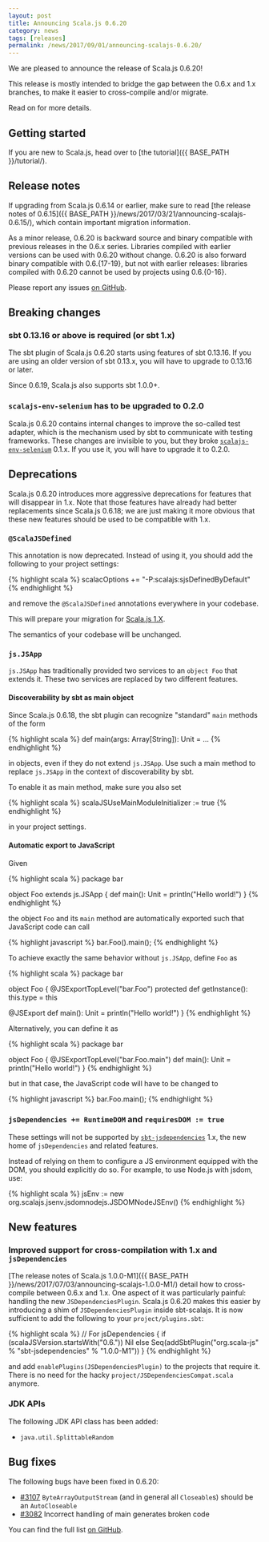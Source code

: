 ```yaml
---
layout: post
title: Announcing Scala.js 0.6.20
category: news
tags: [releases]
permalink: /news/2017/09/01/announcing-scalajs-0.6.20/
---
```



We are pleased to announce the release of Scala.js 0.6.20!

This release is mostly intended to bridge the gap between the 0.6.x and 1.x branches, to make it easier to cross-compile and/or migrate.

Read on for more details.

<!--more-->

## Getting started

If you are new to Scala.js, head over to
[the tutorial]({{ BASE_PATH }}/tutorial/).

## Release notes

If upgrading from Scala.js 0.6.14 or earlier, make sure to read [the release notes of 0.6.15]({{ BASE_PATH }}/news/2017/03/21/announcing-scalajs-0.6.15/), which contain important migration information.

As a minor release, 0.6.20 is backward source and binary compatible with previous releases in the 0.6.x series.
Libraries compiled with earlier versions can be used with 0.6.20 without change.
0.6.20 is also forward binary compatible with 0.6.{17-19}, but not with earlier releases: libraries compiled with 0.6.20 cannot be used by projects using 0.6.{0-16}.

Please report any issues [on GitHub](https://github.com/scala-js/scala-js/issues).

## Breaking changes

### sbt 0.13.16 or above is required (or sbt 1.x)

The sbt plugin of Scala.js 0.6.20 starts using features of sbt 0.13.16.
If you are using an older version of sbt 0.13.x, you will have to upgrade to 0.13.16 or later.

Since 0.6.19, Scala.js also supports sbt 1.0.0+.

### `scalajs-env-selenium` has to be upgraded to 0.2.0

Scala.js 0.6.20 contains internal changes to improve the so-called test adapter, which is the mechanism used by sbt to communicate with testing frameworks.
These changes are invisible to you, but they broke [`scalajs-env-selenium`](https://github.com/scala-js/scala-js-env-selenium) 0.1.x.
If you use it, you will have to upgrade it to 0.2.0.

## Deprecations

Scala.js 0.6.20 introduces more aggressive deprecations for features that will disappear in 1.x.
Note that those features have already had better replacements since Scala.js 0.6.18; we are just making it more obvious that these new features should be used to be compatible with 1.x.

### `@ScalaJSDefined`

This annotation is now deprecated.
Instead of using it, you should add the following to your project settings:

{% highlight scala %}
scalacOptions += "-P:scalajs:sjsDefinedByDefault"
{% endhighlight %}

and remove the `@ScalaJSDefined` annotations everywhere in your codebase.

This will prepare your migration for [Scala.js 1.X](http://www.scala-js.org/news/2017/07/03/announcing-scalajs-1.0.0-M1/#non-native-js-classes-by-default-previously-known-as-scalajs-defined).

The semantics of your codebase will be unchanged.

### `js.JSApp`

`js.JSApp` has traditionally provided two services to an `object Foo` that extends it.
These two services are replaced by two different features.

#### Discoverability by sbt as main object

Since Scala.js 0.6.18, the sbt plugin can recognize "standard" `main` methods of the form

{% highlight scala %}
def main(args: Array[String]): Unit = ...
{% endhighlight %}

in objects, even if they do not extend `js.JSApp`.
Use such a main method to replace `js.JSApp` in the context of discoverability by sbt.

To enable it as main method, make sure you also set

{% highlight scala %}
scalaJSUseMainModuleInitializer := true
{% endhighlight %}

in your project settings.

#### Automatic export to JavaScript

Given

{% highlight scala %}
package bar

object Foo extends js.JSApp {
  def main(): Unit = println("Hello world!")
}
{% endhighlight %}

the object `Foo` and its `main` method are automatically exported such that JavaScript code can call

{% highlight javascript %}
bar.Foo().main();
{% endhighlight %}

To achieve exactly the same behavior without `js.JSApp`, define `Foo` as

{% highlight scala %}
package bar

object Foo {
  @JSExportTopLevel("bar.Foo")
  protected def getInstance(): this.type = this

  @JSExport
  def main(): Unit = println("Hello world!")
}
{% endhighlight %}

Alternatively, you can define it as

{% highlight scala %}
package bar

object Foo {
  @JSExportTopLevel("bar.Foo.main")
  def main(): Unit = println("Hello world!")
}
{% endhighlight %}

but in that case, the JavaScript code will have to be changed to

{% highlight javascript %}
bar.Foo.main();
{% endhighlight %}

### `jsDependencies += RuntimeDOM` and `requiresDOM := true`

These settings will not be supported by [`sbt-jsdependencies`](https://github.com/scala-js/jsdependencies) 1.x, the new home of `jsDependencies` and related features.

Instead of relying on them to configure a JS environment equipped with the DOM, you should explicitly do so.
For example, to use Node.js with jsdom, use:

{% highlight scala %}
jsEnv := new org.scalajs.jsenv.jsdomnodejs.JSDOMNodeJSEnv()
{% endhighlight %}

## New features

### Improved support for cross-compilation with 1.x and `jsDependencies`

[The release notes of Scala.js 1.0.0-M1]({{ BASE_PATH }}/news/2017/07/03/announcing-scalajs-1.0.0-M1/) detail how to cross-compile between 0.6.x and 1.x.
One aspect of it was particularly painful: handling the new `JSDependenciesPlugin`.
Scala.js 0.6.20 makes this easier by introducing a shim of `JSDependenciesPlugin` inside sbt-scalajs.
It is now sufficient to add the following to your `project/plugins.sbt`:

{% highlight scala %}
// For jsDependencies
{
  if (scalaJSVersion.startsWith("0.6.")) Nil
  else Seq(addSbtPlugin("org.scala-js" % "sbt-jsdependencies" % "1.0.0-M1"))
}
{% endhighlight %}

and add `enablePlugins(JSDependenciesPlugin)` to the projects that require it.
There is no need for the hacky `project/JSDependenciesCompat.scala` anymore.

### JDK APIs

The following JDK API class has been added:

* `java.util.SplittableRandom`

## Bug fixes

The following bugs have been fixed in 0.6.20:

* [#3107](https://github.com/scala-js/scala-js/issues/3107) `ByteArrayOutputStream` (and in general all `Closeable`s) should be an `AutoCloseable`
* [#3082](https://github.com/scala-js/scala-js/issues/3082) Incorrect handling of main generates broken code

You can find the full list [on GitHub](https://github.com/scala-js/scala-js/issues?q=is%3Aissue+milestone%3Av0.6.20+is%3Aclosed).
